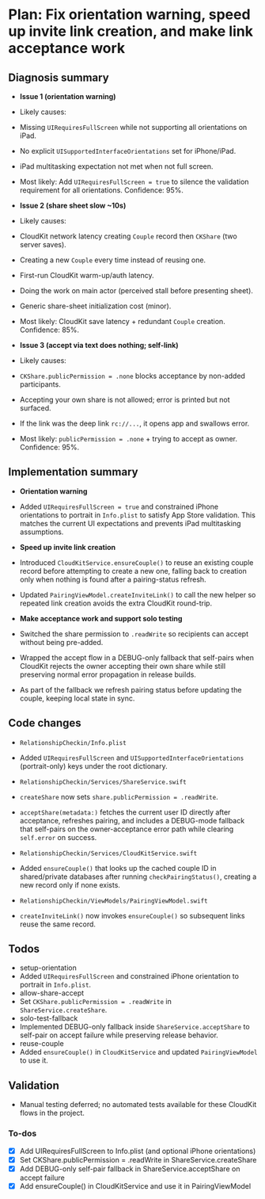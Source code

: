 <!-- 50ada188-fd5d-4ae5-a8d0-75509fa1c4bc be6bbd5b-f670-4cd5-abe6-1bd6f8ae137f -->
# Plan: Fix orientation warning, speed up invite link creation, and make link acceptance work

## Diagnosis summary

- **Issue 1 (orientation warning)**
- Likely causes:
- Missing `UIRequiresFullScreen` while not supporting all orientations on iPad.
- No explicit `UISupportedInterfaceOrientations` set for iPhone/iPad.
- iPad multitasking expectation not met when not full screen.
- Most likely: Add `UIRequiresFullScreen = true` to silence the validation requirement for all orientations. Confidence: 95%.

- **Issue 2 (share sheet slow ~10s)**
- Likely causes:
- CloudKit network latency creating `Couple` record then `CKShare` (two server saves).
- Creating a new `Couple` every time instead of reusing one.
- First-run CloudKit warm-up/auth latency.
- Doing the work on main actor (perceived stall before presenting sheet).
- Generic share-sheet initialization cost (minor).
- Most likely: CloudKit save latency + redundant `Couple` creation. Confidence: 85%.

- **Issue 3 (accept via text does nothing; self-link)**
- Likely causes:
- `CKShare.publicPermission = .none` blocks acceptance by non-added participants.
- Accepting your own share is not allowed; error is printed but not surfaced.
- If the link was the deep link `rc://...`, it opens app and swallows error.
- Most likely: `publicPermission = .none` + trying to accept as owner. Confidence: 95%.

## Implementation summary

- **Orientation warning**
- Added `UIRequiresFullScreen = true` and constrained iPhone orientations to portrait in `Info.plist` to satisfy App Store validation. This matches the current UI expectations and prevents iPad multitasking assumptions.

- **Speed up invite link creation**
- Introduced `CloudKitService.ensureCouple()` to reuse an existing couple record before attempting to create a new one, falling back to creation only when nothing is found after a pairing-status refresh.
- Updated `PairingViewModel.createInviteLink()` to call the new helper so repeated link creation avoids the extra CloudKit round-trip.

- **Make acceptance work and support solo testing**
- Switched the share permission to `.readWrite` so recipients can accept without being pre-added.
- Wrapped the accept flow in a DEBUG-only fallback that self-pairs when CloudKit rejects the owner accepting their own share while still preserving normal error propagation in release builds.
- As part of the fallback we refresh pairing status before updating the couple, keeping local state in sync.

## Code changes

- `RelationshipCheckin/Info.plist`
- Added `UIRequiresFullScreen` and `UISupportedInterfaceOrientations` (portrait-only) keys under the root dictionary.

- `RelationshipCheckin/Services/ShareService.swift`
- `createShare` now sets `share.publicPermission = .readWrite`.
- `acceptShare(metadata:)` fetches the current user ID directly after acceptance, refreshes pairing, and includes a DEBUG-mode fallback that self-pairs on the owner-acceptance error path while clearing `self.error` on success.

- `RelationshipCheckin/Services/CloudKitService.swift`
- Added `ensureCouple()` that looks up the cached couple ID in shared/private databases after running `checkPairingStatus()`, creating a new record only if none exists.

- `RelationshipCheckin/ViewModels/PairingViewModel.swift`
- `createInviteLink()` now invokes `ensureCouple()` so subsequent links reuse the same record.

## Todos

- setup-orientation
- Added `UIRequiresFullScreen` and constrained iPhone orientation to portrait in `Info.plist`.
- allow-share-accept
- Set `CKShare.publicPermission = .readWrite` in `ShareService.createShare`.
- solo-test-fallback
- Implemented DEBUG-only fallback inside `ShareService.acceptShare` to self-pair on accept failure while preserving release behavior.
- reuse-couple
- Added `ensureCouple()` in `CloudKitService` and updated `PairingViewModel` to use it.

## Validation

- Manual testing deferred; no automated tests available for these CloudKit flows in the project.

### To-dos

- [x] Add UIRequiresFullScreen to Info.plist (and optional iPhone orientations)
- [x] Set CKShare.publicPermission = .readWrite in ShareService.createShare
- [x] Add DEBUG-only self-pair fallback in ShareService.acceptShare on accept failure
- [x] Add ensureCouple() in CloudKitService and use it in PairingViewModel